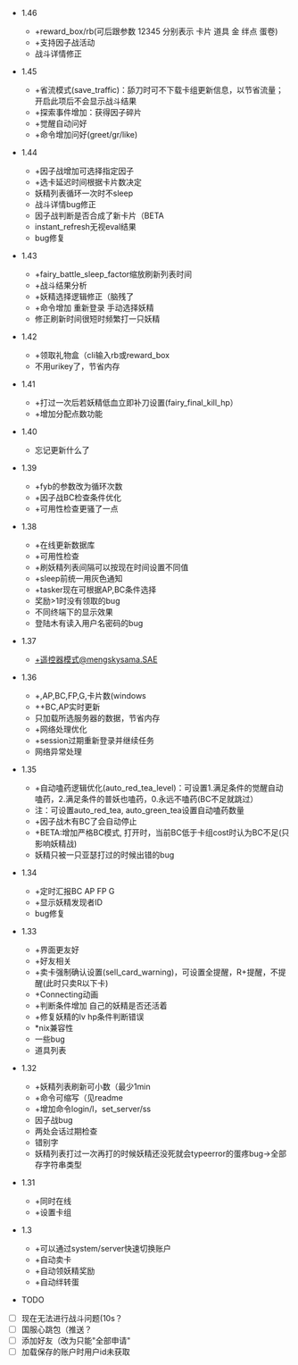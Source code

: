 ﻿- 1.46
	- +reward_box/rb(可后跟参数 12345 分别表示 卡片 道具 金 绊点 蛋卷)
	- +支持因子战活动
	- 战斗详情修正

- 1.45
	- +省流模式(save_traffic)：舔刀时可不下载卡组更新信息，以节省流量；开启此项后不会显示战斗结果
	- +探索事件增加：获得因子碎片
	- +觉醒自动问好
	- +命令增加问好(greet/gr/like)

- 1.44
	- +因子战增加可选择指定因子
	- +选卡延迟时间根据卡片数决定
	- 妖精列表循环一次时不sleep
	- 战斗详情bug修正
	- 因子战判断是否合成了新卡片（BETA
	- instant_refresh无视eval结果
	- bug修复

- 1.43
	- +fairy_battle_sleep_factor缩放刷新列表时间
	- +战斗结果分析
	- +妖精选择逻辑修正（脑残了
	- +命令增加 重新登录 手动选择妖精
	- 修正刷新时间很短时频繁打一只妖精
	
- 1.42
	- +领取礼物盒（cli输入rb或reward_box
	- 不用urikey了，节省内存

- 1.41
	- +打过一次后若妖精低血立即补刀设置(fairy_final_kill_hp）
	- +增加分配点数功能

- 1.40
	- 忘记更新什么了

- 1.39
	- +fyb的参数改为循环次数
	- +因子战BC检查条件优化
	- +可用性检查更骚了一点

- 1.38
	- +在线更新数据库
	- +可用性检查
	- +刷妖精列表间隔可以按现在时间设置不同值
	- +sleep前统一用灰色通知
	- +tasker现在可根据AP,BC条件选择
	- 奖励>1时没有领取的bug
	- 不同终端下的显示效果
	- 登陆木有读入用户名密码的bug

- 1.37
	- +遥控器模式@mengskysama.SAE

- 1.36
	- +,AP,BC,FP,G,卡片数(windows
	- ++BC,AP实时更新
	- 只加载所选服务器的数据，节省内存
	- +网络处理优化
	- +session过期重新登录并继续任务
	- 网络异常处理

- 1.35
	- +自动嗑药逻辑优化(auto_red_tea_level)：可设置1.满足条件的觉醒自动嗑药，2.满足条件的普妖也嗑药，0.永远不嗑药(BC不足就跳过）
	- 注：可设置auto_red_tea, auto_green_tea设置自动嗑药数量
	- +因子战木有BC了会自动停止
	- +BETA:增加严格BC模式, 打开时，当前BC低于卡组cost时认为BC不足(只影响妖精战)
	- 妖精只被一只亚瑟打过的时候出错的bug

- 1.34
	- +定时汇报BC AP FP G
	- +显示妖精发现者ID
	- bug修复

- 1.33
	- +界面更友好
	- +好友相关
	- +卖卡强制确认设置(sell_card_warning)，可设置全提醒，R+提醒，不提醒(此时只卖R以下卡)
	- +Connecting动画
	- +判断条件增加 自己的妖精是否还活着
	- +修复妖精的lv hp条件判断错误
	- *nix兼容性
	- 一些bug
	- 道具列表

- 1.32
	- +妖精列表刷新可小数（最少1min
	- +命令可缩写（见readme
	- +增加命令login/l，set_server/ss
	- 因子战bug
	- 两处会话过期检查
	- 错别字
	- 妖精列表打过一次再打的时候妖精还没死就会typeerror的蛋疼bug->全部存字符串类型

- 1.31
	- +同时在线
	- +设置卡组

- 1.3
	- +可以通过system/server快速切换账户
	- +自动卖卡
	- +自动领妖精奖励
	- +自动绊转蛋

- TODO
- [ ] 现在无法进行战斗问题(10s？
- [ ] 国服心跳包（推送？
- [ ] 添加好友（改为只能"全部申请"
- [ ] 加载保存的账户时用户id未获取